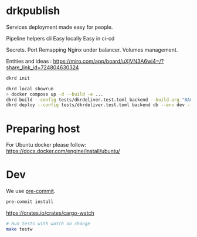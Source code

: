 # drkpublish

Services deployment made easy for people.



Pipeline helpers cli
Easy locally
Easy in ci-cd

Secrets.
Port
Remapping
Nginx under balancer.
Volumes management.

Entities and ideas : https://miro.com/app/board/uXjVN3A6wi4=/?share_link_id=724804630324


```bash
dkrd init

dkrd local showrun
> docker compose up -d --build -e ...
dkrd build --config tests/dkrdeliver.test.toml backend --build-arg "BACKEND_TAG=0.0.1"
dkrd deploy --config tests/dkrdeliver.test.toml backend db --env dev --build-arg "BACKEND_TAG=0.0.1"
```

# Preparing host

For Ubuntu docker please follow: https://docs.docker.com/engine/install/ubuntu/


# Dev

We use [pre-commit](https://pre-commit.com/).

```bash
pre-commit install
```

https://crates.io/crates/cargo-watch

```bash
# Run tests with watch on change
make testw
```
